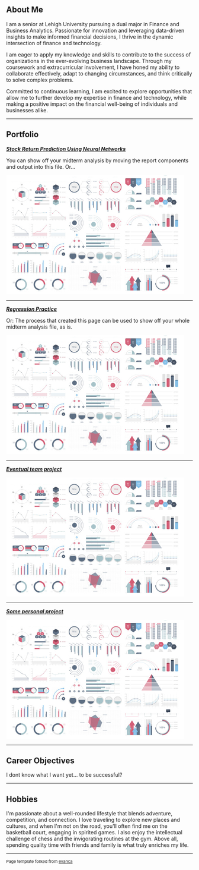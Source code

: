## About Me

I am a senior at Lehigh University pursuing a dual major in Finance and Business Analytics. Passionate for innovation and leveraging data-driven insights to make informed financial decisions, I thrive in the dynamic intersection of finance and technology.

I am eager to apply my knowledge and skills to contribute to the success of organizations in the ever-evolving business landscape. Through my coursework and extracurricular involvement, I have honed my ability to collaborate effectively, adapt to changing circumstances, and think critically to solve complex problems.

Committed to continuous learning, I am excited to explore opportunities that allow me to further develop my expertise in finance and technology, while making a positive impact on the financial well-being of individuals and businesses alike.

---

## Portfolio

<!-- You can link to other websites, PDFs in this repo, and other pages in this repo -->

_**[Stock Return Prediction Using Neural Networks](midterm_summary)**_

You can show off your midterm analysis by moving the report components and output into this file. Or...

<img src="images/dummy_thumbnail.jpg?raw=true"/>

---

_**[Regression Practice](Regression_practice)**_

Or: The process that created this page can be used to show off your whole midterm analysis file, as is.

<img src="images/dummy_thumbnail.jpg?raw=true"/>

---

_**[Eventual team project](https://donbowen.github.io/teamproject/)**_

<img src="images/dummy_thumbnail.jpg?raw=true"/>

---

_**[Some personal project](/pdf/sample_presentation.pdf)**_

<img src="images/dummy_thumbnail.jpg?raw=true"/>

---

## Career Objectives

I dont know what I want yet... to be successful?

---

## Hobbies

I'm passionate about a well-rounded lifestyle that blends adventure, competition, and connection. I love traveling to explore new places and cultures, and when I'm not on the road, you'll often find me on the basketball court, engaging in spirited games. I also enjoy the intellectual challenge of chess and the invigorating routines at the gym. Above all, spending quality time with friends and family is what truly enriches my life.

---
<p style="font-size:11px">Page template forked from <a href="https://github.com/evanca/quick-portfolio">evanca</a></p>
<!-- Remove above link if you don't want to attibute -->

